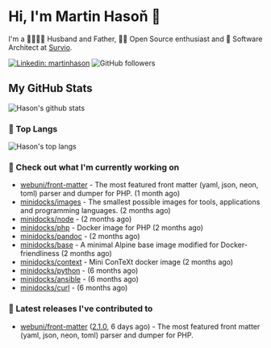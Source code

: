 # Hi, I'm Martin Hasoň 👋

I'm a 👨‍👩‍👧‍👦 Husband and Father, 🧑‍💻 Open Source enthusiast and 📐 Software Architect at [Survio](https://www.survio.com).

[![Linkedin: martinhason](https://img.shields.io/badge/-Martin%20Hasoň-blue?style=flat-square&logo=Linkedin&logoColor=white&link=https://www.linkedin.com/in/martinhason/)](https://www.linkedin.com/in/martinhason/)
![GitHub followers](https://img.shields.io/github/followers/hason?label=Follow&style=social)


## My GitHub Stats
![Hason's github stats](https://github-readme-stats.vercel.app/api?username=hason&show_icons=true&include_all_commits=true&theme=dracula&hide_border=true&hide_title=true)

### 💾 Top Langs
![Hason's top langs](https://github-readme-stats.vercel.app/api/top-langs/?username=hason&layout=compact&theme=dracula&hide_border=true&hide_title=true)

### 👷 Check out what I'm currently working on

- [webuni/front-matter](https://github.com/webuni/front-matter) - The most featured front matter (yaml, json, neon, toml) parser and dumper for PHP. (1 month ago)
- [minidocks/images](https://github.com/minidocks/images) - The smallest possible images for tools, applications and programming languages. (2 months ago)
- [minidocks/node](https://github.com/minidocks/node) -  (2 months ago)
- [minidocks/php](https://github.com/minidocks/php) - Docker image for PHP (2 months ago)
- [minidocks/pandoc](https://github.com/minidocks/pandoc) -  (2 months ago)
- [minidocks/base](https://github.com/minidocks/base) - A minimal Alpine base image modified for Docker-friendliness (2 months ago)
- [minidocks/context](https://github.com/minidocks/context) - Mini ConTeXt docker image (2 months ago)
- [minidocks/python](https://github.com/minidocks/python) -  (6 months ago)
- [minidocks/ansible](https://github.com/minidocks/ansible) -  (6 months ago)
- [minidocks/curl](https://github.com/minidocks/curl) -  (6 months ago)

### 🔭 Latest releases I've contributed to

- [webuni/front-matter](https://github.com/webuni/front-matter) ([2.1.0](https://github.com/webuni/front-matter/releases/tag/2.1.0), 6 days ago) - The most featured front matter (yaml, json, neon, toml) parser and dumper for PHP.
